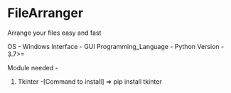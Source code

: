 # FileArranger
Arrange your files easy and fast

OS - Windows
Interface - GUI
Programming_Language - Python
Version - 3.7>=

Module needed - 
1. Tkinter -[Command to install] => pip install tkinter
